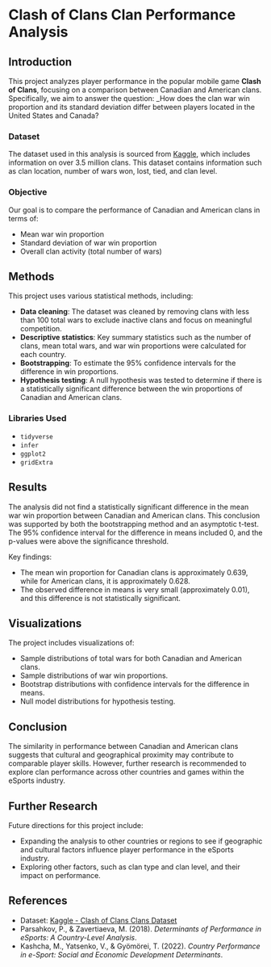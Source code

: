 # Clash of Clans Clan Performance Analysis

## Introduction

This project analyzes player performance in the popular mobile game **Clash of Clans**, focusing on a comparison between Canadian and American clans. Specifically, we aim to answer the question: \_How does the clan war win proportion and its standard deviation differ between players located in the United States and Canada?

### Dataset

The dataset used in this analysis is sourced from [Kaggle](https://www.kaggle.com/datasets/asaniczka/clash-of-clans-clans-dataset-2023-3-5m-clans), which includes information on over 3.5 million clans. This dataset contains information such as clan location, number of wars won, lost, tied, and clan level.

### Objective

Our goal is to compare the performance of Canadian and American clans in terms of:

- Mean war win proportion
- Standard deviation of war win proportion
- Overall clan activity (total number of wars)

## Methods

This project uses various statistical methods, including:

- **Data cleaning**: The dataset was cleaned by removing clans with less than 100 total wars to exclude inactive clans and focus on meaningful competition.
- **Descriptive statistics**: Key summary statistics such as the number of clans, mean total wars, and war win proportions were calculated for each country.
- **Bootstrapping**: To estimate the 95% confidence intervals for the difference in win proportions.
- **Hypothesis testing**: A null hypothesis was tested to determine if there is a statistically significant difference between the win proportions of Canadian and American clans.

### Libraries Used

- `tidyverse`
- `infer`
- `ggplot2`
- `gridExtra`

## Results

The analysis did not find a statistically significant difference in the mean war win proportion between Canadian and American clans. This conclusion was supported by both the bootstrapping method and an asymptotic t-test. The 95% confidence interval for the difference in means included 0, and the p-values were above the significance threshold.

Key findings:

- The mean win proportion for Canadian clans is approximately 0.639, while for American clans, it is approximately 0.628.
- The observed difference in means is very small (approximately 0.01), and this difference is not statistically significant.

## Visualizations

The project includes visualizations of:

- Sample distributions of total wars for both Canadian and American clans.
- Sample distributions of war win proportions.
- Bootstrap distributions with confidence intervals for the difference in means.
- Null model distributions for hypothesis testing.

## Conclusion

The similarity in performance between Canadian and American clans suggests that cultural and geographical proximity may contribute to comparable player skills. However, further research is recommended to explore clan performance across other countries and games within the eSports industry.

## Further Research

Future directions for this project include:

- Expanding the analysis to other countries or regions to see if geographic and cultural factors influence player performance in the eSports industry.
- Exploring other factors, such as clan type and clan level, and their impact on performance.

## References

- Dataset: [Kaggle - Clash of Clans Clans Dataset](https://www.kaggle.com/datasets/asaniczka/clash-of-clans-clans-dataset-2023-3-5m-clans)
- Parsahkov, P., & Zavertiaeva, M. (2018). _Determinants of Performance in eSports: A Country-Level Analysis_.
- Kashcha, M., Yatsenko, V., & Gyömörei, T. (2022). _Country Performance in e-Sport: Social and Economic Development Determinants_.
